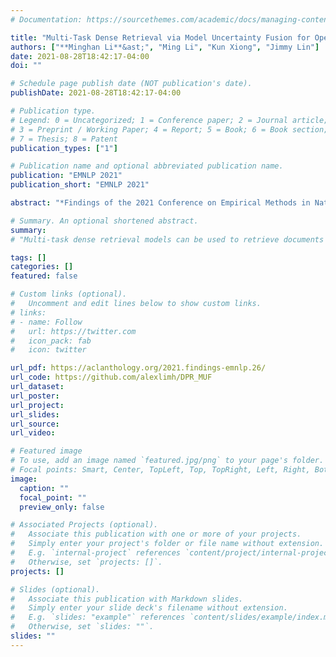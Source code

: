 ```yaml
---
# Documentation: https://sourcethemes.com/academic/docs/managing-content/

title: "Multi-Task Dense Retrieval via Model Uncertainty Fusion for Open-Domain Question Answering"
authors: ["**Minghan Li**&ast;", "Ming Li", "Kun Xiong", "Jimmy Lin"]
date: 2021-08-28T18:42:17-04:00
doi: ""

# Schedule page publish date (NOT publication's date).
publishDate: 2021-08-28T18:42:17-04:00

# Publication type.
# Legend: 0 = Uncategorized; 1 = Conference paper; 2 = Journal article;
# 3 = Preprint / Working Paper; 4 = Report; 5 = Book; 6 = Book section;
# 7 = Thesis; 8 = Patent
publication_types: ["1"]

# Publication name and optional abbreviated publication name.
publication: "EMNLP 2021"
publication_short: "EMNLP 2021"

abstract: "*Findings of the 2021 Conference on Empirical Methods in Natural Language Processing (EMNLP)*"

# Summary. An optional shortened abstract.
summary: 
# "Multi-task dense retrieval models can be used to retrieve documents from a common corpus (e.g., Wikipedia) for different open-domain question-answering (QA) tasks. However, Karpukhin et al. (2020) shows that jointly learning different QA tasks with one dense model is not always beneficial due to corpus inconsistency. For example, SQuAD only focuses on a small set of Wikipedia articles while datasets like NQ and Trivia cover more entries, and joint training on their union can cause performance degradation. To solve this problem, we propose to train individual dense passage retrievers (DPR) for different tasks and aggregate their predictions during test time, where we use uncertainty estimation as weights to indicate how probable a specific query belongs to each expert’s expertise. Our method reaches state-of-the-art performance on 5 benchmark QA datasets, with up to 10% improvement in top-100 accuracy compared to a joint-training multi-task DPR on SQuAD. We also show that our method handles corpus inconsistency better than the joint-training DPR on a mixed subset of different QA datasets. Code and data are available at https://github.com/alexlimh/DPR_MUF."

tags: []
categories: []
featured: false

# Custom links (optional).
#   Uncomment and edit lines below to show custom links.
# links:
# - name: Follow
#   url: https://twitter.com
#   icon_pack: fab
#   icon: twitter

url_pdf: https://aclanthology.org/2021.findings-emnlp.26/
url_code: https://github.com/alexlimh/DPR_MUF
url_dataset:
url_poster:
url_project:
url_slides:
url_source:
url_video:

# Featured image
# To use, add an image named `featured.jpg/png` to your page's folder. 
# Focal points: Smart, Center, TopLeft, Top, TopRight, Left, Right, BottomLeft, Bottom, BottomRight.
image:
  caption: ""
  focal_point: ""
  preview_only: false

# Associated Projects (optional).
#   Associate this publication with one or more of your projects.
#   Simply enter your project's folder or file name without extension.
#   E.g. `internal-project` references `content/project/internal-project/index.md`.
#   Otherwise, set `projects: []`.
projects: []

# Slides (optional).
#   Associate this publication with Markdown slides.
#   Simply enter your slide deck's filename without extension.
#   E.g. `slides: "example"` references `content/slides/example/index.md`.
#   Otherwise, set `slides: ""`.
slides: ""
---
```

